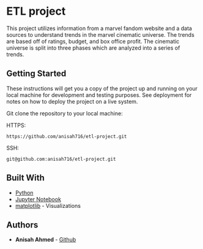 # ETL project 

This project utilizes information from a marvel fandom website and a data sources to understand trends in the marvel cinematic universe. The trends are based off of ratings, budget, and box office profit. The cinematic universe is split into three phases which are analyzed into a series of trends.

## Getting Started

These instructions will get you a copy of the project up and running on your local machine for development and testing purposes. See deployment for notes on how to deploy the project on a live system.

Git clone the repository to your local machine:

HTTPS:
```
https://github.com/anisah716/etl-project.git
```
SSH:
```
git@github.com:anisah716/etl-project.git
```
## Built With

* [Python](https://www.python.org)
* [Jupyter Notebook](https://jupyter.org)
* [matplotlib](https://matplotlib.org) - Visualizations 

## Authors

* **Anisah Ahmed**  - [Github](https://github.com/anisah716)
